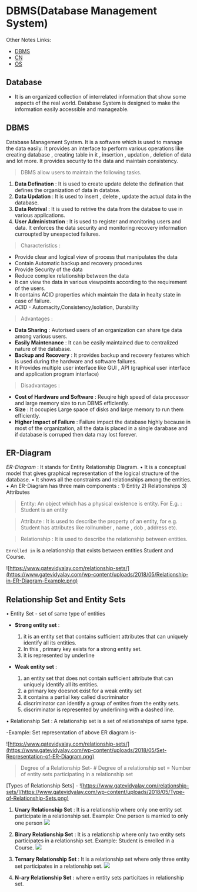 # DBMS(Database Management System)

Other Notes Links:
- [DBMS](https://github.com/sanheensethi)
- [CN]() 
- [OS]()


## Database
- It is an organized collection of interrelated information that show some aspects of the real world. Database System is designed to make the information easily accessible and manageable.

## DBMS

Database Management System. It is a software which is used to manage the data easily. It provides an interface to perform various operations like creating database , creating table in it , insertion , updation , deletion of data and lot more.
It provides security to the data and maintain consistency.

> DBMS allow users to maintain the following tasks.
1. **Data Defination** : It is used to create update delete the defination that defines the organization of data in databse.
2. **Data Updation** : It is used to insert , delete , update the actual data in the database.
3. **Data Retrival** : It is used to retrive the data from the databse to use in various applications.
4. **User Administration** : It is used to register and monitoring users and data. It enforces the data security and monitoring recovery information curroupted by unexpected failures.

> Characteristics : 
- Provide clear and logical view of process that manipulates the data
- Contain Automatic backup and recovery procedures
- Provide Security of the data
- Reduce complex relationship between the data
- It can view the data in various viewpoints according to the requirement of the users.
- It contains ACID properties which maintain the data in healty state in case of failure.
- ACID - Automacity,Consistency,Isolation, Durability

> Advantages : 
- **Data Sharing** : Autorised users of an organization can share tge data among various users.
- **Easily Maintenance** : It can be easily maintained due to centralized nature of the database.
- **Backup and Recovery** : It provides backup and recovery features which is used during the hardware and software failures.
- It Provides multiple user interface like GUI , API (graphical user interface and application program interface)

> Disadvantages :
- **Cost of Hardware and Software** : Reuqire high speed of data processor and large memory size to run DBMS efficiently.
- **Size** : It occupies Large space of disks and large memory to run them efficiently.
- **Higher Impact of Failure** : Failure impact the database highly  because in most of the organization, all the data is placed in a single darabase and if database is corruped then data may lost forever.

## ER-Diagram
*ER-Diagram* : It stands for Entity Relationship Diagram.
• It is a conceptual model that gives graphical representation of the logical structure of the database.
• It shows all the constraints and relationships among the entities.
• An ER-Diagram has three main components : 
    1) Entity
    2) Relationships
    3) Attributes

> Entity: An object which has a physical existence is entity. For E.g. : Student is an entity

> Attribute : It is used to describe the property of an entity, for e.g. Student has attributes like rollnumber , name , dob , address etc.

> Relationship : It is used to describe the relationship between entities.
    
`Enrolled in` is a relationship that exists between entities Student and Course.

![https://www.gatevidyalay.com/relationship-sets/](https://www.gatevidyalay.com/wp-content/uploads/2018/05/Relationship-in-ER-Diagram-Example.png)

## Relationship Set and Entity Sets

• Entity Set - set of same type of entities

- **Strong entity set** : 
  1) it is an entity set that contains sufficient attributes that can uniquely identify all its entities.
  2) In this , primary key exists for a strong entity set.
  3) it is represented by underline

- **Weak entity set** : 
   1) an entity set that does not contain sufficient attribute that can uniquely identify all its entities.
   2) a primary key doesnot exist for a weak entity set
   3) it contains a partial key called discriminator
   4) discriminator can identify a group of entites from the entity sets.
   5) discriminator is represented by underlining with a dashed line.


• Relationship Set : A relationship set is a set of relationships of same type.

-Example: Set representation of above ER diagram is-

![https://www.gatevidyalay.com/relationship-sets/](https://www.gatevidyalay.com/wp-content/uploads/2018/05/Set-Representation-of-ER-Diagram.png)

> Degree of a Relationship Set-
    # Degree of a relationship set = Number of entity sets participating in a relationship set

[Types of Relationship Sets] -
![https://www.gatevidyalay.com/relationship-sets/](https://www.gatevidyalay.com/wp-content/uploads/2018/05/Type-of-Relationship-Sets.png)

 1. **Unary Relationship Set** : It is a relationship where only one entity set participate in a relationship set.
Example: One person is married to only one person
![](https://www.gatevidyalay.com/wp-content/uploads/2018/05/Unary-Relationship-Set.png)

 2. **Binary Relationship Set** : It is a relationship where only two entity sets participates in a relationship set.
 Example: Student is enrolled in a Course.
![](https://www.gatevidyalay.com/wp-content/uploads/2018/05/Binary-Relationship-Set.png)
 3. **Ternary Relationship Set** : It is a relationship set where only three entity set participates in a relationship set.
 ![](https://www.gatevidyalay.com/wp-content/uploads/2018/05/Ternary-Relationship-Set-1.png)
 4. **N-ary Relationship Set** : where `n` entity sets particitaes in relationship set.
 


